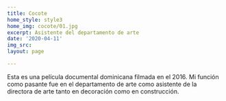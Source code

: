 ```yaml
---
title: Cocote
home_style: style3
home_img: cocote/01.jpg
excerpt: Asistente del departamento de arte
date: '2020-04-11'
img_src: 
layout: page

---
```

Esta es una película documental dominicana filmada en el 2016. Mi función como pasante fue en el departamento de arte como asistente de la directora de arte tanto en decoración como en construcción.